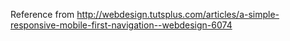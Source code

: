 Reference from
http://webdesign.tutsplus.com/articles/a-simple-responsive-mobile-first-navigation--webdesign-6074
